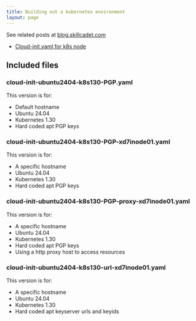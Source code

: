 ```yaml
---
title: Building out a kubernetes environment
layout: page
---
```


See related posts at [blog.skillcadet.com](https://blog.skillcadet.com)
* [Cloud-init.yaml for k8s node](https://blog.skillcadet.com/2024/10/01/cloud-init-k8s-node.html)

## Included files

### cloud-init-ubuntu2404-k8s130-PGP.yaml
This version is for:
  * Default hostname
  * Ubuntu 24.04
  * Kubernetes 1.30
  * Hard coded apt PGP keys

### cloud-init-ubuntu2404-k8s130-PGP-xd7inode01.yaml
This version is for:
  * A specific hostname
  * Ubuntu 24.04
  * Kubernetes 1.30
  * Hard coded apt PGP keys

### cloud-init-ubuntu2404-k8s130-PGP-proxy-xd7inode01.yaml
This version is for:
  * A specific hostname
  * Ubuntu 24.04
  * Kubernetes 1.30
  * Hard coded apt PGP keys
  * Using a http proxy host to access resources

### cloud-init-ubuntu2404-k8s130-url-xd7inode01.yaml
This version is for:
  * A specific hostname
  * Ubuntu 24.04
  * Kubernetes 1.30
  * Hard coded apt keyserver urls and keyids

